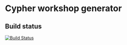 # Cypher workshop generator

## Build status

[![Build Status](https://travis-ci.org/fbiville/cypher-workshop-generator.png?branch=master)](https://travis-ci.org/fbiville/cypher-workshop-generator)
